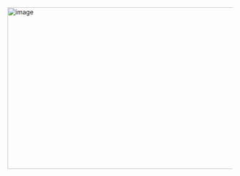 <img width="947" height="363" alt="image" src="https://github.com/user-attachments/assets/3230db8c-089b-4a53-b26f-620e998033dd" />
